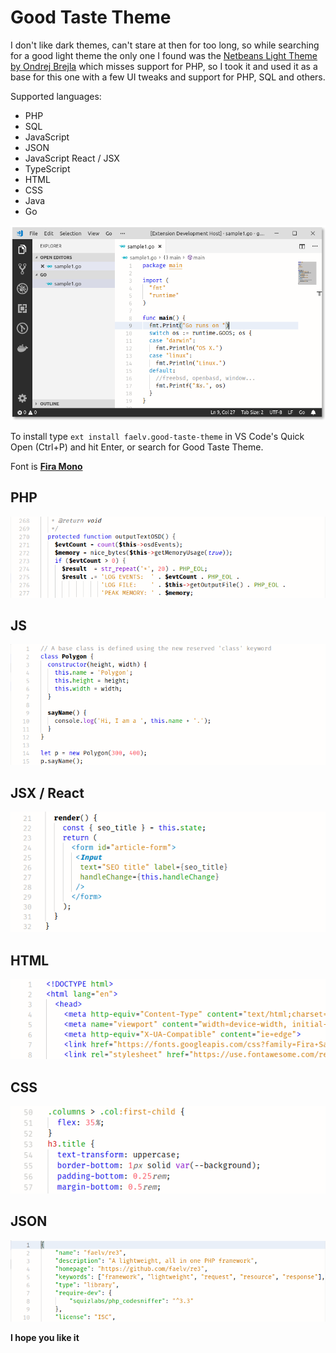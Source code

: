 # Good Taste Theme

I don't like dark themes, can't stare at then for too long, so while searching for a good light theme the only
one I found was the [Netbeans Light Theme by Ondrej Brejla](https://github.com/obrejla/vscode-netbeans-light-theme) which
misses support for PHP, so I took it and used it as a base for this one with a few UI tweaks and support for PHP, SQL
and others.

Supported languages:
- PHP
- SQL
- JavaScript
- JSON
- JavaScript React / JSX
- TypeScript
- HTML
- CSS
- Java
- Go

![Window Sample](./images/sample-window.png)

To install type `ext install faelv.good-taste-theme` in VS Code's Quick Open (Ctrl+P) and hit Enter, or search for Good
Taste Theme.

Font is [**Fira Mono**](https://mozilla.github.io/Fira/)

## PHP

![PHP Sample](./images/sample-php.png)

## JS

![JS Sample](./images/sample-js.png)

## JSX / React

![JSX Sample](./images/sample-jsx.png)

## HTML

![HTML Sample](./images/sample-html.png)

## CSS

![CSS Sample](./images/sample-css.png)

## JSON

![JSON Sample](./images/sample-json.png)

**I hope you like it**
